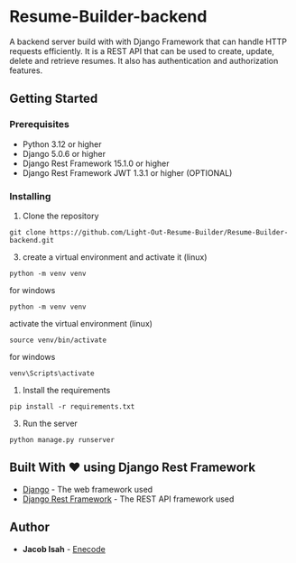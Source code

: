 # Resume-Builder-backend

A backend server build with with Django Framework that can handle HTTP requests efficiently. It is a REST API that can be used to create, update, delete and retrieve resumes. It also has authentication and authorization features. 

## Getting Started

### Prerequisites

- Python 3.12 or higher
- Django 5.0.6 or higher
- Django Rest Framework 15.1.0 or higher
- Django Rest Framework JWT 1.3.1 or higher (OPTIONAL)

### Installing

1. Clone the repository

```
git clone https://github.com/Light-Out-Resume-Builder/Resume-Builder-backend.git
```
3. create a virtual environment and activate it (linux)

```
python -m venv venv
```
for windows
```
python -m venv venv
```

activate the virtual environment (linux)

```
source venv/bin/activate
```

for windows
```
venv\Scripts\activate
```

1. Install the requirements

```
pip install -r requirements.txt
```

3. Run the server

```
python manage.py runserver
```


## Built With ❤️ using Django Rest Framework

- [Django](https://www.djangoproject.com/) - The web framework used
- [Django Rest Framework](https://www.django-rest-framework.org/) - The REST API framework used

## Author

- **Jacob Isah** - [Enecode](https://github.com/Enecode/)

